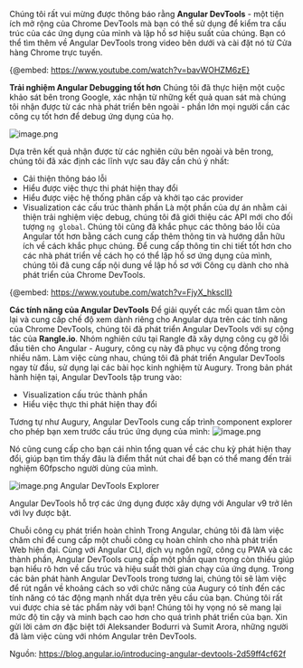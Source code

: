 Chúng tôi rất vui mừng được thông báo rằng **Angular DevTools** - một tiện ích mở rộng của Chrome DevTools mà bạn có thể sử dụng để kiểm tra cấu trúc của các ứng dụng của mình và lập hồ sơ hiệu suất của chúng.
Bạn có thể tìm thêm về Angular DevTools trong video bên dưới và cài đặt nó từ Cửa hàng Chrome trực tuyến.

{@embed: https://www.youtube.com/watch?v=bavWOHZM6zE}

**Trải nghiệm Angular Debugging tốt hơn**
Chúng tôi đã thực hiện một cuộc khảo sát bên trong Google, xác nhận từ những kết quả quan sát mà chúng tôi nhận được từ các nhà phát triển bên ngoài - phần lớn mọi người cần các công cụ tốt hơn để debug ứng dụng của họ.

![image.png](https://images.viblo.asia/a00dcd22-f799-4e69-af29-4bb7179a31b8.png)

Dựa trên kết quả nhận được từ các nghiên cứu bên ngoài và bên trong, chúng tôi đã xác định các lĩnh vực sau đây cần chú ý nhất:
* Cải thiện thông báo lỗi
* Hiểu được việc thực thi phát hiện thay đổi
* Hiểu được việc hệ thống phân cấp và khởi tạo các provider
* Visualization các cấu trúc thành phần
Là một phần của dự án nhằm cải thiện trải nghiệm việc debug, chúng tôi đã giới thiệu các API mới cho đối tượng `ng global`. Chúng tôi cũng đã khắc phục các thông báo lỗi của Angular tốt hơn bằng cách cung cấp thêm thông tin và hướng dẫn hữu ích về cách khắc phục chúng. Để cung cấp thông tin chi tiết tốt hơn cho các nhà phát triển về cách họ có thể lập hồ sơ ứng dụng của mình, chúng tôi đã cung cấp nội dung về lập hồ sơ với Công cụ dành cho nhà phát triển của Chrome DevTools.


{@embed: https://www.youtube.com/watch?v=FjyX_hkscII}


**Các tính năng của Angular DevTools**
Để giải quyết các mối quan tâm còn lại và cung cấp chế độ xem dành riêng cho Angular dựa trên các tính năng của Chrome DevTools, chúng tôi đã phát triển Angular DevTools với sự cộng tác của **Rangle.io**. Nhóm nghiên cứu tại Rangle đã xây dựng công cụ gỡ lỗi đầu tiên cho Angular - Augury, công cụ này đã phục vụ cộng đồng trong nhiều năm. Làm việc cùng nhau, chúng tôi đã phát triển Angular DevTools ngay từ đầu, sử dụng lại các bài học kinh nghiệm từ Augury.
Trong bản phát hành hiện tại, Angular DevTools tập trung vào:
* Visualization cấu trúc thành phần
* Hiểu việc thực thi phát hiện thay đổi

Tương tự như Augury, Angular DevTools cung cấp trình component explorer cho phép bạn xem trước cấu trúc ứng dụng của mình:
![image.png](https://images.viblo.asia/c692ca15-4997-47fc-80de-2f8289b04734.png)

Nó cũng cung cấp cho bạn cái nhìn tổng quan về các chu kỳ phát hiện thay đổi, giúp bạn tìm thấy đâu là điểm thắt nút chai để bạn có thể mang đến trải nghiệm 60fpscho người dùng của mình.

![image.png](https://images.viblo.asia/6a1acf95-f40a-4ec1-8aea-8b268ac46bf4.png)
Angular DevTools Explorer

Angular DevTools hỗ trợ các ứng dụng được xây dựng với Angular v9 trở lên với Ivy được bật.

Chuỗi công cụ phát triển hoàn chỉnh
Trong Angular, chúng tôi đã làm việc chăm chỉ để cung cấp một chuỗi công cụ hoàn chỉnh cho nhà phát triển Web hiện đại. Cùng với Angular CLI, dịch vụ ngôn ngữ, công cụ PWA và các thành phần, Angular DevTools cung cấp một phần quan trọng còn thiếu giúp bạn hiểu rõ hơn về cấu trúc và hiệu suất thời gian chạy của ứng dụng.
Trong các bản phát hành Angular DevTools trong tương lai, chúng tôi sẽ làm việc để rút ngắn  về khoảng cách so với chức năng của Augury có tính đến các tính năng có tác động mạnh nhất dựa trên yêu cầu của bạn. Chúng tôi rất vui được chia sẻ tác phẩm này với bạn! Chúng tôi hy vọng nó sẽ mang lại mức độ tin cậy và minh bạch cao hơn cho quá trình phát triển của bạn.
Xin gửi lời cảm ơn đặc biệt tới Aleksander Bodurri và Sumit Arora, những người đã làm việc cùng với nhóm Angular trên DevTools.

Nguồn: https://blog.angular.io/introducing-angular-devtools-2d59ff4cf62f